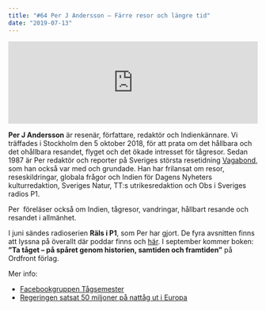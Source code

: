 ```yaml
---
title: "#64 Per J Andersson – Färre resor och längre tid"
date: "2019-07-13"
---
```


<iframe src="https://w.soundcloud.com/player/?url=https%3A//api.soundcloud.com/tracks/650632499&amp;&amp;color=%23001665&amp;auto_play=false&amp;hide_related=false&amp;show_comments=true&amp;show_user=true&amp;show_reposts=false&amp;show_teaser=true" width="100%" height="166" frameborder="no" scrolling="no"></iframe>

**Per J Andersson** är resenär, författare, redaktör och Indienkännare. Vi träffades i Stockholm den 5 oktober 2018, för att prata om det hållbara och det ohållbara resandet, flyget och det ökade intresset för tågresor. Sedan 1987 är Per redaktör och reporter på Sveriges största resetidning [Vagabond](https://www.vagabond.se/), som han också var med och grundade. Han har frilansat om resor, reseskildringar, globala frågor och Indien för Dagens Nyheters kulturredaktion, Sveriges Natur, TT:s utrikesredaktion och Obs i Sveriges radios P1.

Per  föreläser också om Indien, tågresor, vandringar, hållbart resande och resandet i allmänhet.

I juni sändes radioserien **Räls i P1**, som Per har gjort. De fyra avsnitten finns att lyssna på överallt där poddar finns och [här](https://sverigesradio.se/räls). I september kommer boken: **”Ta tåget – på spåret genom historien, samtiden och framtiden”** på Ordfront förlag.

Mer info:

- [Facebookgruppen Tågsemester](https://www.facebook.com/groups/tagsemester/)
- [Regeringen satsat 50 miljoner på nattåg ut i Europa](https://www.dn.se/nyheter/politik/regeringen-satsar-50-miljoner-pa-nattag-ut-i-europa/)
